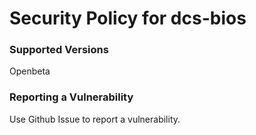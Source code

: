 # Security Policy for dcs-bios

### Supported Versions

Openbeta

### Reporting a Vulnerability

Use Github Issue to report a vulnerability.
